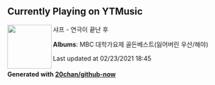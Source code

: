 ## Currently Playing on YTMusic

[<img align="left" width="100" src="https://lh3.googleusercontent.com/a4fBIb8W1_C8lEKidWsYyoMWxV1tnDOETk10yeDHLjz_UgG3QxdG_Ciw4NHeLyE5zGMI-Rl2kufp2bxZ">](https://music.youtube.com/watch?v=36u3s430p8E)

샤프 - 연극이 끝난 후

**Albums**: MBC 대학가요제 골든베스트(잃어버린 우산/해야)

Last updated at 02/23/2021 18:45

#### Generated with [20chan/github-now](https://github.com/20chan/github-now)


<!--
**20chan/20chan** is a ✨ _special_ ✨ repository because its `README.md` (this file) appears on your GitHub profile.

Here are some ideas to get you started:

- 🔭 I’m currently working on ...
- 🌱 I’m currently learning ...
- 👯 I’m looking to collaborate on ...
- 🤔 I’m looking for help with ...
- 💬 Ask me about ...
- 📫 How to reach me: ...
- 😄 Pronouns: ...
- ⚡ Fun fact: ...
-->
